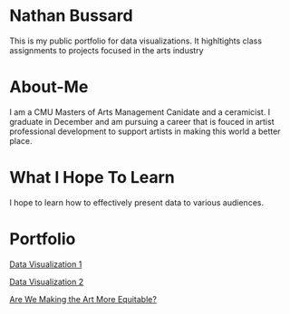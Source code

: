 # Nathan Bussard
This is my public portfolio for data visualizations. It highltights class assignments to projects focused in the arts industry

# About-Me 
I am a CMU Masters of Arts Management Canidate and a ceramicist. I graduate in December and am pursuing a career that is fouced in artist professional development to support artists in making this world a better place. 

# What I Hope To Learn
I hope to learn how to effectively present data to various audiences.

# Portfolio
[Data Visualization 1](/dataviz1.md)

[Data Visualization 2](/Dataviz2.md)

[Are We Making the Art More Equitable?](finalpro3.md) 
